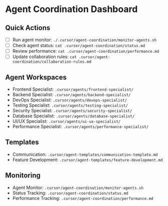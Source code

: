 # Agent Coordination Dashboard

## Quick Actions
- [ ] Run agent monitor: `./.cursor/agent-coordination/monitor-agents.sh`
- [ ] Check agent status: `cat .cursor/agent-coordination/status.md`
- [ ] Review performance: `cat .cursor/agent-coordination/performance.md`
- [ ] Update collaboration rules: `cat .cursor/agent-coordination/collaboration-rules.md`

## Agent Workspaces
- Frontend Specialist: `.cursor/agents/frontend-specialist/`
- Backend Specialist: `.cursor/agents/backend-specialist/`
- DevOps Specialist: `.cursor/agents/devops-specialist/`
- Testing Specialist: `.cursor/agents/testing-specialist/`
- Security Specialist: `.cursor/agents/security-specialist/`
- Database Specialist: `.cursor/agents/database-specialist/`
- UI/UX Specialist: `.cursor/agents/ui-ux-specialist/`
- Performance Specialist: `.cursor/agents/performance-specialist/`

## Templates
- Communication: `.cursor/agent-templates/communication-template.md`
- Feature Development: `.cursor/agent-templates/feature-development.md`

## Monitoring
- Agent Monitor: `.cursor/agent-coordination/monitor-agents.sh`
- Status Tracking: `.cursor/agent-coordination/status.md`
- Performance Tracking: `.cursor/agent-coordination/performance.md`
